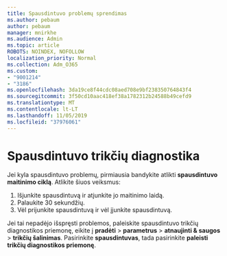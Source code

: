 ```yaml
---
title: Spausdintuvo problemų sprendimas
ms.author: pebaum
author: pebaum
manager: mnirkhe
ms.audience: Admin
ms.topic: article
ROBOTS: NOINDEX, NOFOLLOW
localization_priority: Normal
ms.collection: Adm_O365
ms.custom:
- "9001214"
- "3186"
ms.openlocfilehash: 3da19ce8f44cdc08aed708e9bf238350764843f4
ms.sourcegitcommit: 3f50cd10aac418ef38a1782312b24588b49cefd9
ms.translationtype: MT
ms.contentlocale: lt-LT
ms.lasthandoff: 11/05/2019
ms.locfileid: "37976061"
---
```

# <a name="troubleshoot-your-printer"></a>Spausdintuvo trikčių diagnostika

Jei kyla spausdintuvo problemų, pirmiausia bandykite atlikti **spausdintuvo maitinimo ciklą**. Atlikite šiuos veiksmus:

1. Išjunkite spausdintuvą ir atjunkite jo maitinimo laidą.
2. Palaukite 30 sekundžių.
3. Vėl prijunkite spausdintuvą ir vėl įjunkite spausdintuvą.

Jei tai nepadėjo išspręsti problemos, paleiskite spausdintuvo trikčių diagnostikos priemonę, eikite į **pradėti** > **parametrus** > **atnaujinti & saugos** > **trikčių šalinimas**. Pasirinkite **spausdintuvas**, tada pasirinkite **paleisti trikčių diagnostikos priemonę**.